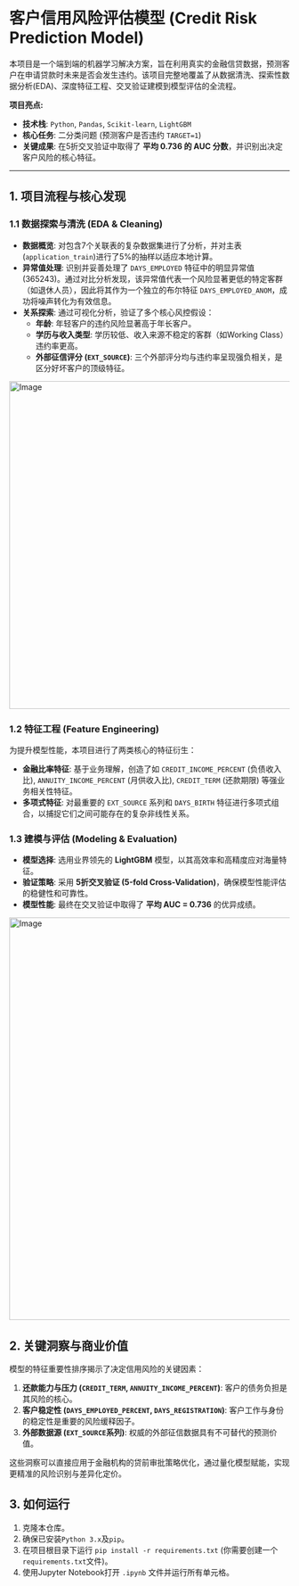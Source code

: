# 客户信用风险评估模型 (Credit Risk Prediction Model)

本项目是一个端到端的机器学习解决方案，旨在利用真实的金融信贷数据，预测客户在申请贷款时未来是否会发生违约。该项目完整地覆盖了从数据清洗、探索性数据分析(EDA)、深度特征工程、交叉验证建模到模型评估的全流程。

**项目亮点:**
*   **技术栈**: `Python`, `Pandas`, `Scikit-learn`, `LightGBM`
*   **核心任务**: 二分类问题 (预测客户是否违约 `TARGET=1`)
*   **关键成果**: 在5折交叉验证中取得了 **平均 0.736 的 AUC 分数**，并识别出决定客户风险的核心特征。

---

## 1. 项目流程与核心发现

### 1.1 数据探索与清洗 (EDA & Cleaning)
*   **数据概览**: 对包含7个关联表的复杂数据集进行了分析，并对主表(`application_train`)进行了5%的抽样以适应本地计算。
*   **异常值处理**: 识别并妥善处理了 `DAYS_EMPLOYED` 特征中的明显异常值(365243)。通过对比分析发现，该异常值代表一个风险显著更低的特定客群（如退休人员），因此将其作为一个独立的布尔特征 `DAYS_EMPLOYED_ANOM`，成功将噪声转化为有效信息。
*   **关系探索**: 通过可视化分析，验证了多个核心风控假设：
    *   **年龄**: 年轻客户的违约风险显著高于年长客户。
    *   **学历与收入类型**: 学历较低、收入来源不稳定的客群（如Working Class）违约率更高。
    *   **外部征信评分 (`EXT_SOURCE`)**: 三个外部评分均与违约率呈现强负相关，是区分好坏客户的顶级特征。

<img width="990" height="588" alt="Image" src="https://github.com/user-attachments/assets/9860c879-98b6-4cab-a877-4e5eb23301f8" />

### 1.2 特征工程 (Feature Engineering)
为提升模型性能，本项目进行了两类核心的特征衍生：
*   **金融比率特征**: 基于业务理解，创造了如 `CREDIT_INCOME_PERCENT` (负债收入比), `ANNUITY_INCOME_PERCENT` (月供收入比), `CREDIT_TERM` (还款期限) 等强业务相关性特征。
*   **多项式特征**: 对最重要的 `EXT_SOURCE` 系列和 `DAYS_BIRTH` 特征进行多项式组合，以捕捉它们之间可能存在的复杂非线性关系。

### 1.3 建模与评估 (Modeling & Evaluation)
*   **模型选择**: 选用业界领先的 **LightGBM** 模型，以其高效率和高精度应对海量特征。
*   **验证策略**: 采用 **5折交叉验证 (5-fold Cross-Validation)**，确保模型性能评估的稳健性和可靠性。
*   **模型性能**: 最终在交叉验证中取得了 **平均 AUC = 0.736** 的优异成绩。

<img width="1547" height="722" alt="Image" src="https://github.com/user-attachments/assets/a6d7e106-1e89-4150-81c7-88103637cbf0" />

## 2. 关键洞察与商业价值
模型的特征重要性排序揭示了决定信用风险的关键因素：
1.  **还款能力与压力 (`CREDIT_TERM`, `ANNUITY_INCOME_PERCENT`)**: 客户的债务负担是其风险的核心。
2.  **客户稳定性 (`DAYS_EMPLOYED_PERCENT`, `DAYS_REGISTRATION`)**: 客户工作与身份的稳定性是重要的风险缓释因子。
3.  **外部数据源 (`EXT_SOURCE`系列)**: 权威的外部征信数据具有不可替代的预测价值。

这些洞察可以直接应用于金融机构的贷前审批策略优化，通过量化模型赋能，实现更精准的风险识别与差异化定价。

## 3. 如何运行
1.  克隆本仓库。
2.  确保已安装`Python 3.x`及`pip`。
3.  在项目根目录下运行 `pip install -r requirements.txt` (你需要创建一个`requirements.txt`文件)。
4.  使用Jupyter Notebook打开 `.ipynb` 文件并运行所有单元格。
